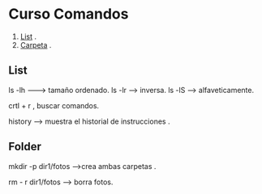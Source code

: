 # Curso Comandos

1. [List](#list) .
2. [Carpeta](#folder) .

## List
<a name="list">
  ls -lh  ---> tamaño ordenado. 
  ls -lr  --> inversa. 
  ls -lS  --> alfaveticamente. 

  crtl + r , buscar comandos.

  history --> muestra el historial de instrucciones .
</a>

## Folder
<a name="folder">
  
  mkdir -p dir1/fotos   -->crea ambas carpetas .

  rm - r dir1/fotos  --> borra fotos.
</a>
